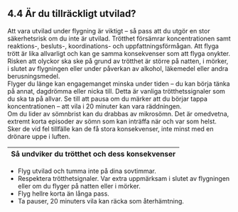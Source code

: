 ## 4.4 Är du tillräckligt utvilad?

Att vara utvilad under flygning är viktigt – så pass att du utgör en stor säkerhetsrisk om du inte är utvilad. Trötthet försämrar koncentrationen samt reaktions-, besluts-, koordinations- och uppfattningsförmågan. Att flyga trött är lika allvarligt och kan ge samma konsekvenser som att flyga onykter.  
Risken att olyckor ska ske på grund av trötthet är större på natten, i mörker, i slutet av flygningen eller under påverkan av alkohol, läkemedel eller andra berusningsmedel.  
Flyger du länge kan engagemanget minska under tiden – du kan börja tänka på annat, dagdrömma eller nicka till. Detta är vanliga trötthetssignaler som du ska ta på allvar. Se till att pausa om du märker att du börjar tappa koncentrationen – att vila i 20 minuter kan vara räddningen.  
Om du lider av sömnbrist kan du drabbas av mikrosömn. 
Det är omedvetna, extremt korta episoder av sömn som kan inträffa när och var som helst. Sker de vid fel tillfälle kan de få stora konsekvenser, inte minst med en drönare uppe i luften.

| Så undviker du trötthet och dess konsekvenser |
|---|
* Flyg utvilad och tumma inte på dina sovtimmar.
* Respektera trötthetsignaler. Var extra uppmärksam i slutet av flygningen eller om du flyger på natten eller i mörker.
* Flyg hellre korta än långa pass.
* Ta pauser, 20 minuters vila kan räcka som återhämtning.
